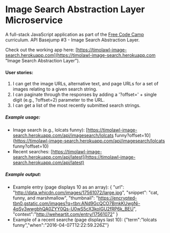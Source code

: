 # Image Search Abstraction Layer Microservice

A full-stack JavaScript application as part of the [Free Code Camp](https://freecodecamp.com "Free Code Camp") curriculum. API Basejump #3 - Image Search Abstraction Layer.

Check out the working app here: [https://timolawl-image-search.herokuapp.com](https://timolawl-image-search.herokuapp.com "Image Search Abstraction Layer").

#### User stories:
1. I can get the image URLs, alternative text, and page URLs for a set of images relating to a given search string.
2. I can paginate through the responses by adding a '?offset=' + single digit (e.g., ?offset=2) parameter to the URL.
3. I can get a list of the most recently submitted search strings.

##### Example usage:
* Image search (e.g., lolcats funny): [https://timolawl-image-search.herokuapp.com/api/imagesearch/lolcats funny?offset=10](https://timolawl-image-search.herokuapp.com/api/imagesearch/lolcats funny?offset=10)
* Recent searches: [https://timolawl-image-search.herokuapp.com/api/latest](https://timolawl-image-search.herokuapp.com/api/latest)

##### Example output:
* Example entry (page displays 10 as an array): { "url": "http://data.whicdn.com/images/17561072/large.jpg", "snippet": "cat, funny, and marshmallow", "thumbnail": "https://encrypted-tbn0.gstatic.com/images?q=tbn:ANd9GcQCO7BmkKUwgNi-4qSy3wwgbhQA0ZYY0Qs-U0wS5cX3koIGU2fRP6k_BEU", "context":"http://weheartit.com/entry/17561072" }
* Example of a recent searche (page displays last 10): {"term":"lolcats funny","when":"2016-04-07T12:22:59.226Z"}

